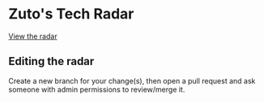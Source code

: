# Zuto's Tech Radar

[View the radar](https://radar.thoughtworks.com/?sheetId=https%3A%2F%2Fraw.githubusercontent.com%2Fcarloan4u%2Ftech-radar%2Fmaster%2Fradar.csv)

## Editing the radar

Create a new branch for your change(s), then open a pull request and ask someone with admin permissions to review/merge it.
